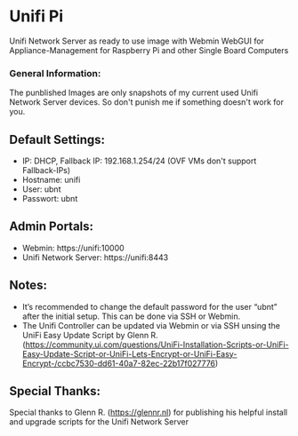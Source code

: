 # Unifi Pi
Unifi Network Server as ready to use image with Webmin WebGUI for Appliance-Management for Raspberry Pi and other Single Board Computers

### General Information:
The punblished Images are only snapshots of my current used Unifi Network Server devices. So don't punish me if something doesn't work for you.

## Default Settings:
* IP: DHCP, Fallback IP: 192.168.1.254/24 (OVF VMs don't support Fallback-IPs)
* Hostname: unifi
* User: ubnt
* Passwort: ubnt

## Admin Portals:
* Webmin: https://unifi:10000
* Unifi Network Server: https://unifi:8443 

## Notes:
* It’s recommended to change the default password for the user “ubnt” after the initial setup. This can be done via SSH or Webmin.
* The Unifi Controller can be updated via Webmin or via SSH unsing the UniFi Easy Update Script by Glenn R. (https://community.ui.com/questions/UniFi-Installation-Scripts-or-UniFi-Easy-Update-Script-or-UniFi-Lets-Encrypt-or-UniFi-Easy-Encrypt-/ccbc7530-dd61-40a7-82ec-22b17f027776)

## Special Thanks:
Special thanks to Glenn R. (https://glennr.nl) for publishing his helpful install and upgrade scripts for the Unifi Network Server
